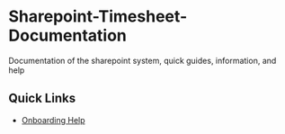 # Sharepoint-Timesheet-Documentation

Documentation of the sharepoint system, quick guides, information, and help

## Quick Links
* [Onboarding Help](https://github.com/AME-Consulting-Ltd/Sharepoint-Timesheet-Documentation/blob/main/Onboarding/onboarding-help.md)
